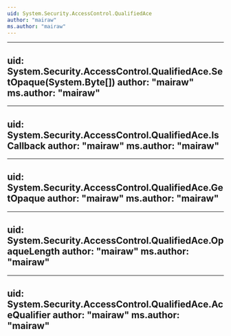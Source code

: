 ```yaml
---
uid: System.Security.AccessControl.QualifiedAce
author: "mairaw"
ms.author: "mairaw"
---
```


---
uid: System.Security.AccessControl.QualifiedAce.SetOpaque(System.Byte[])
author: "mairaw"
ms.author: "mairaw"
---

---
uid: System.Security.AccessControl.QualifiedAce.IsCallback
author: "mairaw"
ms.author: "mairaw"
---

---
uid: System.Security.AccessControl.QualifiedAce.GetOpaque
author: "mairaw"
ms.author: "mairaw"
---

---
uid: System.Security.AccessControl.QualifiedAce.OpaqueLength
author: "mairaw"
ms.author: "mairaw"
---

---
uid: System.Security.AccessControl.QualifiedAce.AceQualifier
author: "mairaw"
ms.author: "mairaw"
---
